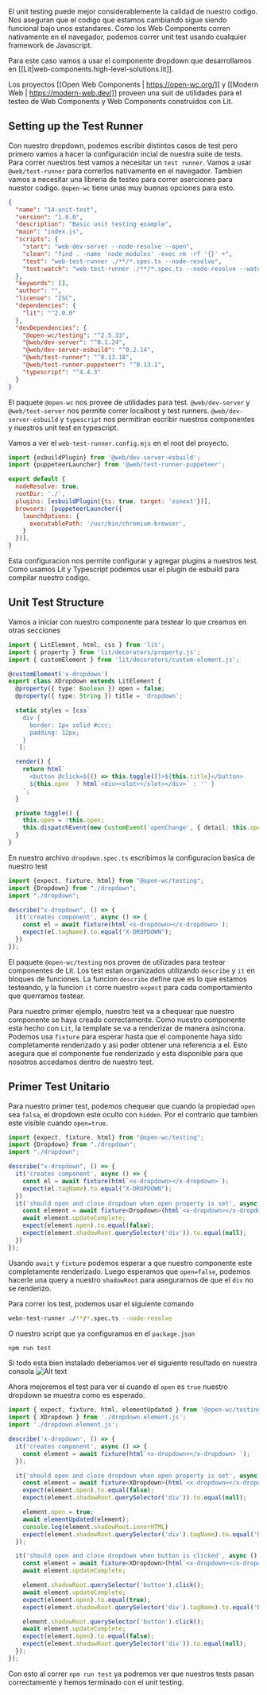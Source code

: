 El unit testing puede mejor considerablemente la calidad de nuestro codigo. Nos aseguran que el codigo que estamos cambiando sigue siendo funcional bajo unos estandares. Como los Web Components corren nativamente en el navegador, podemos correr unit test usando cualquier framework de Javascript.

Para este caso vamos a usar el componente dropdown que desarrollamos en [[Lit|web-components.high-level-solutions.lit]]. 

Los proyectos [[Open Web Components | https://open-wc.org/]] y [[Modern Web | https://modern-web.dev/]] proveen una suit de utilidades para el testeo de Web Components y Web Components construidos con Lit.

## Setting up the Test Runner

Con nuestro dropdown, podemos escribir distintos casos de test pero primero vamos a hacer la configuración incial de nuestra suite de tests. Para correr nuestros test vamos a necesitar un `test runner`. Vamos a usar `@web/test-runner`  para correrlos nativamente en el navegador.
Tambien vamos a necesitar una libreria de testeo para correr aserciones para nuestor codigo. `@open-wc` tiene unas muy buenas opciones para esto.

```json
{
  "name": "14-unit-test",
  "version": "1.0.0",
  "description": "Basic unit testing example",
  "main": "index.js",
  "scripts": {
    "start": "web-dev-server --node-resolve --open",
    "clean": "find . -name 'node_modules' -exec rm -rf '{}' +",
    "test": "web-test-runner ./**/*.spec.ts --node-resolve",
    "test:watch": "web-test-runner ./**/*.spec.ts --node-resolve --watch"
  },
  "keywords": [],
  "author": "",
  "license": "ISC",
  "dependencies": {
    "lit": "^2.0.0"
  },
  "devDependencies": {
    "@open-wc/testing": "^2.5.33",
    "@web/dev-server": "^0.1.24",
    "@web/dev-server-esbuild": "^0.2.14",
    "@web/test-runner": "^0.13.18",
    "@web/test-runner-puppeteer": "^0.13.1",
    "typescript": "^4.4.3"
  }
}
```

El paquete `@open-wc` nos provee de utilidades para test. `@web/dev-server` y `@web/test-server` nos permite correr localhost y test runners. `@web/dev-server-esbuild` y `typescript` nos permitiran escribir nuestros componentes y nuestros unit test en typescript. 

Vamos a ver el `web-test-runner.config.mjs` en el root del proyecto.

```js
import {esbuildPlugin} from '@web/dev-server-esbuild';
import {puppeteerLauncher} from '@web/test-runner-puppeteer';

export default {
  nodeResolve: true,
  rootDir: './',
  plugins: [esbuildPlugin({ts: true, target: 'esnext'})],
  browsers: [puppeteerLauncher({
    launchOptions: {
      executablePath: '/usr/bin/chromium-browser',
    }
  })],
}
```
Esta configuracion nos permite configurar y agregar plugins a nuestros test. Como usamos Lit y Typescript podemos usar el plugin de esbuild para compilar nuestro codigo.

## Unit Test Structure

Vamos a iniciar con nuestro componente para testear lo que creamos en otras secciones

```ts
import { LitElement, html, css } from 'lit';
import { property } from 'lit/decorators/property.js';
import { customElement } from 'lit/decorators/custom-element.js';

@customElement('x-dropdown')
export class XDropdown extends LitElement {
  @property({ type: Boolean }) open = false;
  @property({ type: String }) title = 'dropdown';

  static styles = [css`
    div {
      border: 1px solid #ccc;
      padding: 12px;
    }
  `];

  render() {
    return html`
      <button @click=${() => this.toggle()}>${this.title}</button>
      ${this.open  ? html`<div><slot></slot></div>` : '' }
    `;
  }

  private toggle() {
    this.open = !this.open;
    this.dispatchEvent(new CustomEvent('openChange', { detail: this.open }));
  }
}
```

En nuestro archivo `dropdown.spec.ts` escribimos la configuracion basica de nuestro test
```ts
import {expect, fixture, html} from "@open-wc/testing";
import {Dropdown} from "./dropdown";
import "./dropdown";

describe("x-dropdown", () => {
  it('creates component', async () => {
    const el = await fixture(html`<x-dropdown></x-dropdown>`);
    expect(el.tagName).to.equal("X-DROPDOWN");
  })
});
```
El paquete `@open-wc/testing` nos provee de utilizades para testear componentes de Lit. Los test estan organizados utilizando `describe` y `it` en bloques de funciones. La funcion `describe` define que es lo que estamos testeando, y la funcion `it` corre nuestro `expect` para cada comportamiento que querramos testear.

Para nuestro primer ejemplo, nuestro test va a chequear que nuestro componente se haya creado correctamente. Como nuestro componente esta hecho con `Lit`, la template se va a renderizar de manera asincrona. Podemos usa `fixture` para esperar hasta que el componente haya sido completamente renderizado y asi poder obtener una referencia a el. Esto asegura que el componente fue renderizado y esta disponible para que nosotros accedamos dentro de nuestro test.

## Primer Test Unitario

Para nuestro primer test, podemos chequear que cuando la propiedad `open` sea `falsa`, el dropdown este oculto con `hidden`. Por el contrario que tambien este visible cuando `open=true`.

```ts
import {expect, fixture, html} from "@open-wc/testing";
import {Dropdown} from "./dropdown";
import "./dropdown";

describe("x-dropdown", () => {
  it('creates component', async () => {
    const el = await fixture(html`<x-dropdown></x-dropdown>`);
    expect(el.tagName).to.equal("X-DROPDOWN");
  })
  it('should open and close dropdown when open property is set', async () => {
    const element = await fixture<Dropdown>(html`<x-dropdown></x-dropdown>`);
    await element.updateComplete;
    expect(element.open).to.equal(false);
    expect(element.shadowRoot.querySelector('div')).to.equal(null);
  })
});
```

Usando `await` y `fixture` podemos esperar a que nuestro componente este completamente renderizado. Luego esperamos que `open=false`, podemos hacerle una query a nuestro `shadowRoot` para asegurarnos de que el `div` no se renderizo.

Para correr los test, podemos usar el siguiente comando
```bash
webn-test-runner ./**/*.spec.ts --node-resolve
```
O nuestro script que ya configuramos en el `package.json`
```bash
npm run test
```

Si todo esta bien instalado deberiamos ver el siguiente resultado en nuestra consola
![Alt text](image-29.png)

Ahora mejoremos el test para ver si cuando el `open` es `true` nuestro dropdown se muestra como es esperado.

```ts
import { expect, fixture, html, elementUpdated } from '@open-wc/testing';
import { XDropdown } from './dropdown.element.js';
import './dropdown.element.js';

describe('x-dropdown', () => {
  it('creates component', async () => {
    const element = await fixture(html`<x-dropdown></x-dropdown> `);
  });

  it('should open and close dropdown when open property is set', async () => {
    const element = await fixture<XDropdown>(html`<x-dropdown></x-dropdown> `);
    expect(element.open).to.equal(false);
    expect(element.shadowRoot.querySelector('div')).to.equal(null);

    element.open = true;
    await elementUpdated(element);
    console.log(element.shadowRoot.innerHTML)
    expect(element.shadowRoot.querySelector('div').tagName).to.equal('DIV');
  });

  it('should open and close dropdown when button is clicked', async () => {
    const element = await fixture<XDropdown>(html`<x-dropdown></x-dropdown> `);
    await element.updateComplete;

    element.shadowRoot.querySelector('button').click();
    await element.updateComplete;
    expect(element.open).to.equal(true);
    expect(element.shadowRoot.querySelector('div').tagName).to.equal('DIV');

    element.shadowRoot.querySelector('button').click();
    await element.updateComplete;
    expect(element.open).to.equal(false);
    expect(element.shadowRoot.querySelector('div')).to.equal(null);
  });
});

```

Con esto al correr `npm run test` ya podremos ver que nuestros tests pasan correctamente y hemos terminado con el unit testing.